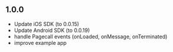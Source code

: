 ## 1.0.0
* Update iOS SDK (to 0.0.15)
* Update Android SDK (to 0.0.19)
* handle Pagecall events (onLoaded, onMessage, onTerminated)
* improve example app